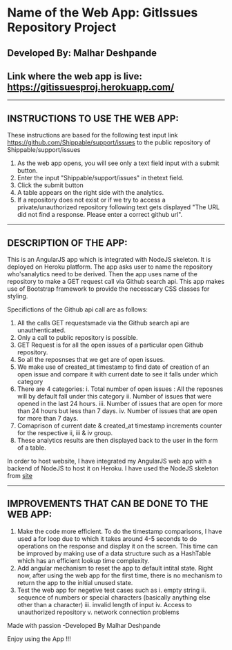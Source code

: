 # Name of the Web App: GitIssues Repository Project

## Developed By: Malhar Deshpande

## Link where the web app is live: https://gitissuesproj.herokuapp.com/

*******************************************************************************************************************

## INSTRUCTIONS TO USE THE WEB APP:

These instructions are based for the following test input link https://github.com/Shippable/support/issues to the 
public repository of Shippable/support/issues

1. As the web app opens, you will see only a text field input with a submit button. 
2. Enter the input "Shippable/support/issues" in thetext field. 
3. Click the submit button 
4. A table appears on the right side with the analytics. 
5. If a repository does not exist or if we try to access a private/unauthorized repository following text gets displayed
   "The URL did not find a response. Please enter a correct github  url". 

*******************************************************************************************************************

## DESCRIPTION OF THE APP: 

This is an AngularJS app which is integrated with NodeJS skeleton. It is deployed on Heroku platform.
The app asks user to name the repository who'sanalytics need to be derived. Then the app uses name 
of the repository to make a GET request call via Github search api. This app makes use of Bootstrap 
framework to provide the necesscary CSS classes for styling. 

Specifictions of the Github api call are as follows: 
1. All the calls GET requestsmade via the Github search api are unauthenticated. 
2. Only a call to public repository is possible. 
3. GET Request is for all the open issues of a particular open Github repository. 
4. So all the reposnses that we get are of open issues. 
5. We make use of created_at timestamp to find date of creation of an open issue
   and compare it with current date to see it falls under which category 
6. There are 4 categories: 
   i. Total number of open issues : All the reposnes will by default fall under this category 
   ii. Number of issues that were opened in the last 24 hours. 
   iii. Number of issues that are open for more than 24 hours but less than 7 days. 
   iv. Number of issues that are open for more than 7 days. 
7. Comaprison of current date & created_at timestamp increments counter for the respective ii, iii & iv group. 
8. These analytics results are then displayed back to the user in the form of a table. 

In order to host website, I have integrated my AngularJS web app with a backend of NodeJS to host it on 
Heroku. I have used the NodeJS skeleton from [site](http://www.nodeclipse.org)

*******************************************************************************************************************

## IMPROVEMENTS THAT CAN BE DONE TO THE WEB APP:

1. Make the code more efficient. To do the timestamp comparisons, I have used a for loop due to which it takes
   around 4-5 seconds to do operations on the response and display it on the screen. This time can be improved
   by making use of a data structure such as a HashTable which has an efficient lookup time complexity. 
2. Add angular mechanism to reset the app to default intital state. Right now, after using the web app for the first 
   time, there is no mechanism to return the app to the initial unused state. 
3. Test the web app for negetive test cases such as 
		i. empty string 
		ii. sequence of numbers or special characters (basically anything else other than a character) 
		iii. invalid length of input 
		iv. Access to unauthorized repository 
		v. network connection problems 


Made with passion 
-Developed By Malhar Deshpande 

Enjoy using the App !!!

